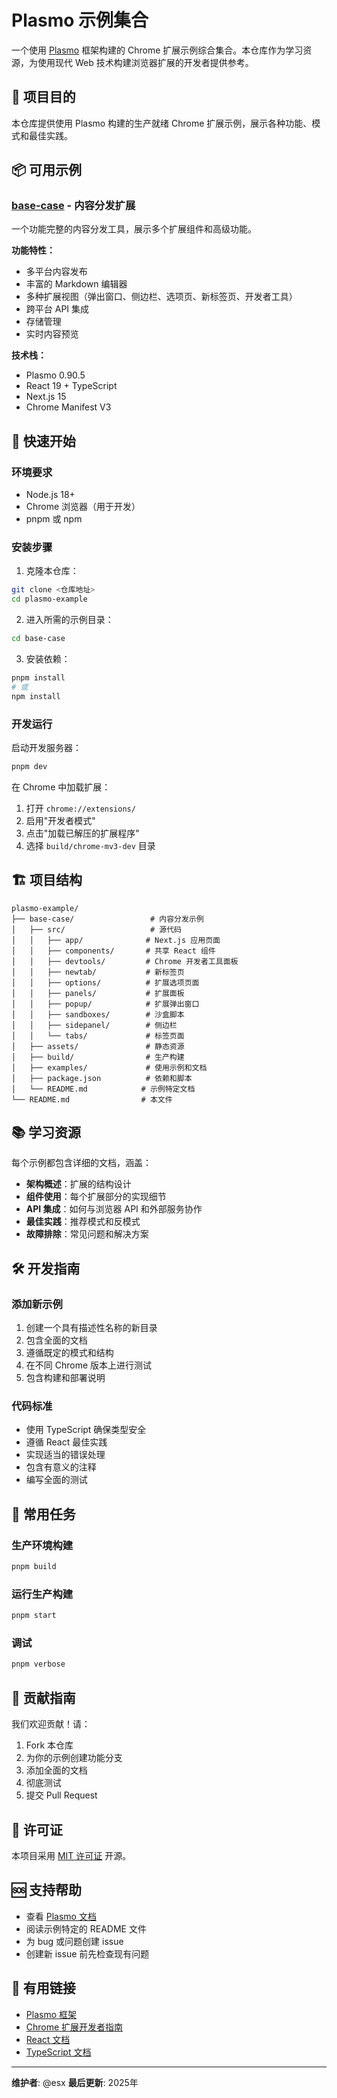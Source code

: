 # Plasmo 示例集合

一个使用 [Plasmo](https://www.plasmo.com/) 框架构建的 Chrome 扩展示例综合集合。本仓库作为学习资源，为使用现代 Web 技术构建浏览器扩展的开发者提供参考。

## 🎯 项目目的

本仓库提供使用 Plasmo 构建的生产就绪 Chrome 扩展示例，展示各种功能、模式和最佳实践。

## 📦 可用示例

### [base-case](./base-case/) - 内容分发扩展
一个功能完整的内容分发工具，展示多个扩展组件和高级功能。

**功能特性：**
- 多平台内容发布
- 丰富的 Markdown 编辑器
- 多种扩展视图（弹出窗口、侧边栏、选项页、新标签页、开发者工具）
- 跨平台 API 集成
- 存储管理
- 实时内容预览

**技术栈：**
- Plasmo 0.90.5
- React 19 + TypeScript
- Next.js 15
- Chrome Manifest V3

## 🚀 快速开始

### 环境要求
- Node.js 18+
- Chrome 浏览器（用于开发）
- pnpm 或 npm

### 安装步骤
1. 克隆本仓库：
```bash
git clone <仓库地址>
cd plasmo-example
```

2. 进入所需的示例目录：
```bash
cd base-case
```

3. 安装依赖：
```bash
pnpm install
# 或
npm install
```

### 开发运行
启动开发服务器：
```bash
pnpm dev
```

在 Chrome 中加载扩展：
1. 打开 `chrome://extensions/`
2. 启用"开发者模式"
3. 点击"加载已解压的扩展程序"
4. 选择 `build/chrome-mv3-dev` 目录

## 🏗️ 项目结构

```
plasmo-example/
├── base-case/                 # 内容分发示例
│   ├── src/                   # 源代码
│   │   ├── app/              # Next.js 应用页面
│   │   ├── components/       # 共享 React 组件
│   │   ├── devtools/         # Chrome 开发者工具面板
│   │   ├── newtab/           # 新标签页
│   │   ├── options/          # 扩展选项页面
│   │   ├── panels/           # 扩展面板
│   │   ├── popup/            # 扩展弹出窗口
│   │   ├── sandboxes/        # 沙盒脚本
│   │   ├── sidepanel/        # 侧边栏
│   │   └── tabs/             # 标签页面
│   ├── assets/               # 静态资源
│   ├── build/                # 生产构建
│   ├── examples/             # 使用示例和文档
│   ├── package.json          # 依赖和脚本
│   └── README.md            # 示例特定文档
└── README.md                # 本文件
```

## 📚 学习资源

每个示例都包含详细的文档，涵盖：

- **架构概述**：扩展的结构设计
- **组件使用**：每个扩展部分的实现细节
- **API 集成**：如何与浏览器 API 和外部服务协作
- **最佳实践**：推荐模式和反模式
- **故障排除**：常见问题和解决方案

## 🛠️ 开发指南

### 添加新示例
1. 创建一个具有描述性名称的新目录
2. 包含全面的文档
3. 遵循既定的模式和结构
4. 在不同 Chrome 版本上进行测试
5. 包含构建和部署说明

### 代码标准
- 使用 TypeScript 确保类型安全
- 遵循 React 最佳实践
- 实现适当的错误处理
- 包含有意义的注释
- 编写全面的测试

## 🔧 常用任务

### 生产环境构建
```bash
pnpm build
```

### 运行生产构建
```bash
pnpm start
```

### 调试
```bash
pnpm verbose
```

## 🤝 贡献指南

我们欢迎贡献！请：

1. Fork 本仓库
2. 为你的示例创建功能分支
3. 添加全面的文档
4. 彻底测试
5. 提交 Pull Request

## 📝 许可证

本项目采用 [MIT 许可证](LICENSE) 开源。

## 🆘 支持帮助

- 查看 [Plasmo 文档](https://docs.plasmo.com/)
- 阅读示例特定的 README 文件
- 为 bug 或问题创建 issue
- 创建新 issue 前先检查现有问题

## 🔗 有用链接

- [Plasmo 框架](https://www.plasmo.com/)
- [Chrome 扩展开发者指南](https://developer.chrome.com/docs/extensions/)
- [React 文档](https://react.dev/)
- [TypeScript 文档](https://www.typescriptlang.org/)

---

**维护者**: @esx
**最后更新**: 2025年
